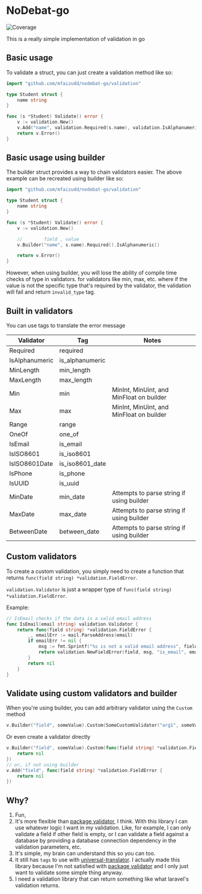 # NoDebat-go
![Coverage](https://img.shields.io/badge/Coverage-88.4%25-brightgreen)

This is a really simple implementation of validation in go

## Basic usage

To validate a struct, you can just create a validation method like so:
```go
import "github.com/mfaizudd/nodebat-go/validation"

type Student struct {
    name string
}

func (s *Student) Validate() error {
    v := validation.New()
    v.Add("name", validation.Required(s.name), validation.IsAlphanumeric(s.name))
    return v.Error()
}
```

## Basic usage using builder

The builder struct provides a way to chain validators easier.
The above example can be recreated using builder like so:
```go
import "github.com/mfaizudd/nodebat-go/validation"

type Student struct {
    name string
}

func (s *Student) Validate() error {
    v := validation.New()

    //        field , value
    v.Builder("name", s.name).Required().IsAlphanumeric()

    return v.Error()
}
```

However, when using builder, you will lose the ability of
compile time checks of type in validators. for validators
like min, max, etc. where if the value is not the specific
type that's required by the validator, the validation will
fail and return `invalid_type` tag.

## Built in validators
You can use tags to translate the error message

| Validator      | Tag             | Notes                                     |
| -------------- | --------------- | ----------------------------------------- |
| Required       | required        |                                           |
| IsAlphanumeric | is_alphanumeric |                                           |
| MinLength      | min_length      |                                           |
| MaxLength      | max_length      |                                           |
| Min            | min             | MinInt, MinUint, and MinFloat on builder  |
| Max            | max             | MinInt, MinUint, and MinFloat on builder  |
| Range          | range           |                                           |
| OneOf          | one_of          |                                           |
| IsEmail        | is_email        |                                           |
| IsISO8601      | is_iso8601      |                                           |
| IsISO8601Date  | is_iso8601_date |                                           |
| IsPhone        | is_phone        |                                           |
| IsUUID         | is_uuid         |                                           |
| MinDate        | min_date        | Attempts to parse string if using builder |
| MaxDate        | max_date        | Attempts to parse string if using builder |
| BetweenDate    | between_date    | Attempts to parse string if using builder |

## Custom validators
To create a custom validation, you simply need to create a function that 
returns `func(field string) *validation.FieldError`.

`validation.Validator` is just a wrapper type of 
`func(field string) *validation.FieldError`.

Example: 
```go
// IsEmail checks if the data is a valid email address
func IsEmail(email string) validation.Validator {
    return func(field string) *validation.FieldError {
        _, emailErr := mail.ParseAddress(email)
        if emailErr != nil {
            msg := fmt.Sprintf("%s is not a valid email address", field)
            return validation.NewFieldError(field, msg, "is_email", email)
        }
        return nil
    }
}
```

## Validate using custom validators and builder
When you're using builder, you can add arbitrary validator
using the `Custom` method

```go
v.Builder("field", someValue).Custom(SomeCustomValidator("arg1", someValue))
```

Or even create a validator directly

```go
v.Builder("field", someValue).Custom(func(field string) *validation.FieldError {
    return nil
})
// or, if not using builder
v.Add("field", func(field string) *validation.FieldError {
    return nil
})
```

## Why?
1. Fun,
2. It's more flexible than [package validator](https://github.com/go-playground/validator), I think.
With this library I can use whatever logic I want in my validation.
Like, for example, I can only validate a field if other field is empty, or
I can validate a field against a database by providing a database connection
dependency in the validation parameters, etc.
3. It's simple, my brain can understand this so you can too.
4. It still has `tags` to use with [universal-translator](https://github.com/go-playground/universal-translator).
I actually made this library because I'm not satisfied 
with [package validator](https://github.com/go-playground/validator)
and I only just want to validate some simple thing anyway.
5. I need a validation library that can return something like what laravel's validation returns.
